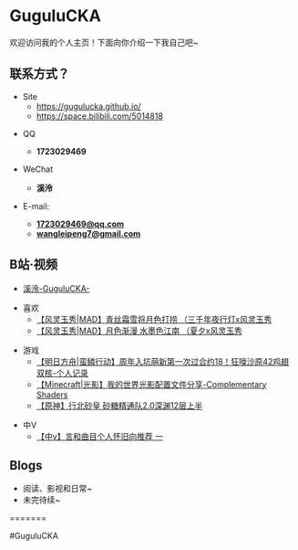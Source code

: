 # GuguluCKA

欢迎访问我的个人主页！下面向你介绍一下我自己吧\~

<!-- .slide -->

## 联系方式？

- Site
  - https://gugulucka.github.io/
  - https://space.bilibili.com/5014818

<!-- .slide vertical=true -->

- QQ
  - **1723029469**

- WeChat
  - **溪泠**
- E-mail:
  - **[1723029469@qq.com](mailto:1723029469@qq.com)**
  - **[wangleipeng7@gmail.com](mailto:wangleipeng7@gmail.com)**

<!-- .slide -->

## B站·视频

<!-- .slide vertical=true -->

- [溪泠-GuguluCKA-](https://space.bilibili.com/5014818)

<!-- .slide vertical=true -->

- 喜欢 
  - [ 【风灵玉秀|MAD】青丝霜雪将月色打捞 （三千年夜行灯x风灵玉秀 ](https://www.bilibili.com/video/BV19v411h7Kd)
  - [ 【风灵玉秀|MAD】月色渐漫 水墨色江南 （夏夕x风灵玉秀 ](https://www.bilibili.com/video/BV1h5411K7pj)

<!-- .slide vertical=true -->

- 游戏
  -  [ 【明日方舟|蛮鳞行动】周年入坑萌新第一次过合约18！狂嚎沙原42鸡翅双核-个人记录 ](https://www.bilibili.com/video/BV1cb4y1U7L5)
  -  [ 【Minecraft|光影】我的世界光影配置文件分享-Complementary Shaders ](https://www.bilibili.com/video/BV1xQ4y117AM)
  -  [ 【原神】行北砂皇 砂糖精通队2.0深渊12层上半 ](https://www.bilibili.com/video/BV1KU4y1J7BY)

<!-- .slide vertical=true -->

- 中V
  -   [ 【中v】言和曲目个人怀旧向推荐 一 ](https://www.bilibili.com/video/BV15Q4y1Z7fR)

<!-- .slide -->

## Blogs

- 阅读、影视和日常~
- 未完待续~

<!-- .slide vertical=true -->
=======

#GuguluCKA
